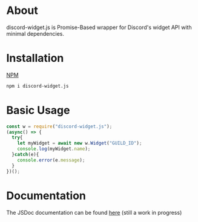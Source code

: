 # About
discord-widget.js is Promise-Based wrapper for Discord's widget API with minimal dependencies.

# Installation
[NPM](https://www.npmjs.com/package/discord-widget.js)
```sh
npm i discord-widget.js
```

# Basic Usage
```js
const w = require("discord-widget.js");
(async() => {
  try{
    let myWidget = await new w.Widget("GUILD_ID");
    console.log(myWidget.name);
  }catch(e){
    console.error(e.message);
  }
})();
```
# Documentation
The JSDoc documentation can be found [here](https://pkg.discord-widget.ml/) (still a work in progress)
